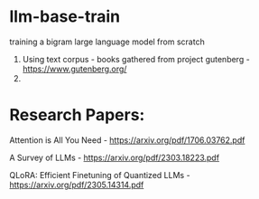 # llm-base-train
training a bigram large language model from scratch
1. Using text corpus - books gathered from project gutenberg - https://www.gutenberg.org/
2. 



# Research Papers:
Attention is All You Need - https://arxiv.org/pdf/1706.03762.pdf

A Survey of LLMs - https://arxiv.org/pdf/2303.18223.pdf

QLoRA: Efficient Finetuning of Quantized LLMs - https://arxiv.org/pdf/2305.14314.pdf
